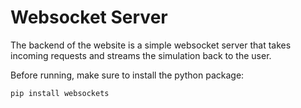 # Websocket Server

The backend of the website is a simple websocket server that takes incoming requests and streams the simulation back to the user.

Before running, make sure to install the python package:

```
pip install websockets
```

